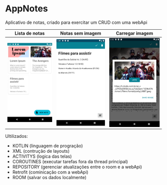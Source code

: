 # AppNotes

Aplicativo de notas, criado para exercitar um CRUD com uma webApi

| Lista de notas                                | Notas sem imagem                               | Carregar imagem                                |
|-----------------------------------------------|------------------------------------------------|------------------------------------------------|
| ![Screenshot](ScreenShots/lista_de_notas.png) | ![Screenshot](ScreenShots/nota_sem_imagem.png) | ![Screenshot](ScreenShots/carregar_imagem.png) |

Ultilizados:
* KOTLIN (linguagem de progração)
* XML (contrução de layouts)
* ACTIVITYS (logica das telas)
* COROUTINES (executar tarefas fora da thread principal)
* REPOSITORY (gerenciar atualizações entre o room e a webApi)
* Retrofit (cominicação com a webApi)
* ROOM (salvar os dados localmente)